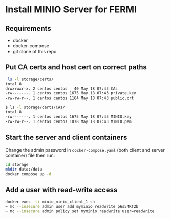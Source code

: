 # Install MINIO Server for FERMI

## Requirements
- docker
- docker-compose
- git clone of this repo

## Put CA certs and host cert on correct paths

```bash
 ls -l storage/certs/
total 8
drwxrwxr-x. 2 centos centos   40 May 18 07:43 CAs
-rw-------. 1 centos centos 1675 May 18 07:43 private.key
-rw-rw-r--. 1 centos centos 1164 May 18 07:43 public.crt

$ ls -l storage/certs/CAs/
total 8
-rw-------. 1 centos centos 1675 May 18 07:43 MINIO.key
-rw-rw-r--. 1 centos centos 1078 May 18 07:43 MINIO.pem
```

## Start the server and client containers

Change the admin password in `docker-compose.yaml` (both client and server container) file then run:

```bash
cd storage
mkdir data:/data
docker compose up -d
```

## Add a user with read-write access

```bash
docker exec -ti minio_minio_client_1 sh
~ mc --insecure admin user add myminio readwrite p6s54RT2b
~ mc --insecure admin policy set myminio readwrite user=readwrite
```

